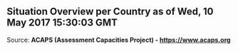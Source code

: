 ## Situation Overview per Country as of Wed, 10 May 2017 15:30:03 GMT

Source: **ACAPS (Assessment Capacities Project) - https://www.acaps.org**